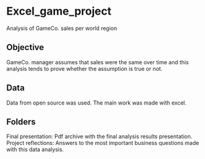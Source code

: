 # Excel_game_project
Analysis of GameCo. sales per world region

## Objective
GameCo. manager assumes that sales were the same over time and this analysis tends to prove whether the assumption is true or not.

## Data
Data from open source was used.
The main work was made with excel.

## Folders
Final presentation: Pdf archive with the final analysis results presentation.
Project reflections: Answers to the most important business questions made with this data analysis.

